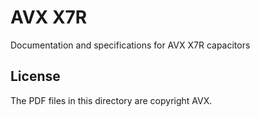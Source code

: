 # AVX X7R

Documentation and specifications for AVX X7R capacitors

## License

The PDF files in this directory are copyright AVX.
